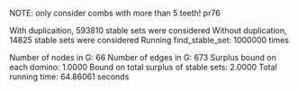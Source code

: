 NOTE: only consider combs with more than 5 teeth! 
pr76

With duplicaition, 593810 stable sets were considered 
Without duplication, 14825 stable sets were considered 
Running find_stable_set: 1000000 times 

Number of nodes in G: 66 
Number of edges in G: 673 
Surplus bound on each domino: 1.0000 
Bound on total surplus of stable sets: 2.0000 
Total running time: 64.86061 seconds